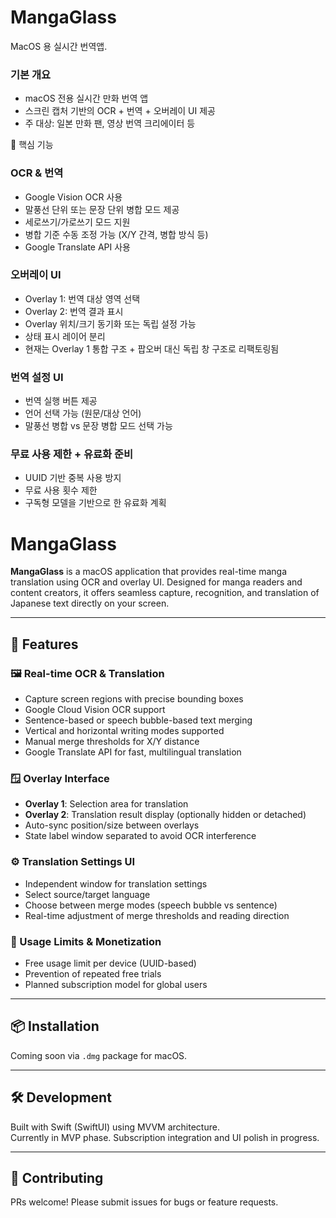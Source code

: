 # MangaGlass
MacOS 용 실시간 번역앱.
### 기본 개요
-	macOS 전용 실시간 만화 번역 앱
-	스크린 캡처 기반의 OCR + 번역 + 오버레이 UI 제공
-	주 대상: 일본 만화 팬, 영상 번역 크리에이터 등

🧠 핵심 기능

### OCR & 번역
-	Google Vision OCR 사용
-	말풍선 단위 또는 문장 단위 병합 모드 제공
-	세로쓰기/가로쓰기 모드 지원
-	병합 기준 수동 조정 가능 (X/Y 간격, 병합 방식 등)
-	Google Translate API 사용

### 오버레이 UI
-	Overlay 1: 번역 대상 영역 선택
- Overlay 2: 번역 결과 표시
-	Overlay 위치/크기 동기화 또는 독립 설정 가능
- 상태 표시 레이어 분리
- 현재는 Overlay 1 통합 구조 + 팝오버 대신 독립 창 구조로 리팩토링됨

### 번역 설정 UI
-	번역 실행 버튼 제공
-	언어 선택 가능 (원문/대상 언어)
-	말풍선 병합 vs 문장 병합 모드 선택 가능

### 무료 사용 제한 + 유료화 준비
-	UUID 기반 중복 사용 방지
-	무료 사용 횟수 제한
-	구독형 모델을 기반으로 한 유료화 계획

 # MangaGlass

**MangaGlass** is a macOS application that provides real-time manga translation using OCR and overlay UI. Designed for manga readers and content creators, it offers seamless capture, recognition, and translation of Japanese text directly on your screen.

---

## 🧩 Features

### 🖼 Real-time OCR & Translation
- Capture screen regions with precise bounding boxes
- Google Cloud Vision OCR support
- Sentence-based or speech bubble-based text merging
- Vertical and horizontal writing modes supported
- Manual merge thresholds for X/Y distance
- Google Translate API for fast, multilingual translation

### 🪟 Overlay Interface
- **Overlay 1**: Selection area for translation
- **Overlay 2**: Translation result display (optionally hidden or detached)
- Auto-sync position/size between overlays
- State label window separated to avoid OCR interference

### ⚙️ Translation Settings UI
- Independent window for translation settings
- Select source/target language
- Choose between merge modes (speech bubble vs sentence)
- Real-time adjustment of merge thresholds and reading direction

### 🔐 Usage Limits & Monetization
- Free usage limit per device (UUID-based)
- Prevention of repeated free trials
- Planned subscription model for global users

---

## 📦 Installation

Coming soon via `.dmg` package for macOS.

---

## 🛠 Development

Built with Swift (SwiftUI) using MVVM architecture.  
Currently in MVP phase. Subscription integration and UI polish in progress.

---


## 🙌 Contributing

PRs welcome! Please submit issues for bugs or feature requests.
